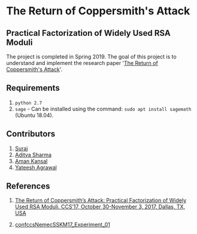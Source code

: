 # The Return of Coppersmith's Attack
## Practical Factorization of Widely Used RSA Moduli
The project is completed in Spring 2019. The goal of this project is to understand and implement the research paper '[The Return of Coppersmith's Attack](https://acmccs.github.io/papers/p1631-nemecA.pdf)'.

## Requirements
1. `python 2.7`
2. `sage` - Can be installed using the command: `sudo apt install sagemath` (Ubuntu 18.04).

## Contributors
1. [Suraj](https://github.com/yadavsuraj20)
2. [Aditya Sharma](https://github.com/adityasharma2000)
3. [Aman Kansal](https://github.com/kansalaman)
4. [Yateesh Agrawal](https://github.com/)

## References
1. [The Return of Coppersmith’s Attack: Practical Factorization of Widely Used RSA
Moduli. CCS’17, October 30-November 3, 2017, Dallas, TX, USA](https://acmccs.github.io/papers/p1631-nemecA.pdf)

2. [confccsNemecSSKM17_Experiment_01](https://github.com/CheckResearch/confccsNemecSSKM17_Experiment_01)